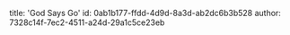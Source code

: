 title: 'God Says Go'
id: 0ab1b177-ffdd-4d9d-8a3d-ab2dc6b3b528
author: 7328c14f-7ec2-4511-a24d-29a1c5ce23eb
